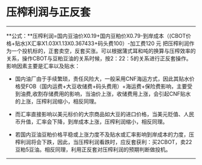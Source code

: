 # 压榨利润与正反套


---

**公式：**压榨利润=国内豆油价X0.19+国内豆粕价X0.79-到岸成本（(CBOT价格+贴水)X汇率X1.03X1.13X0.367433+码头费100）-加工费120 元
把压榨利润作为一个投机标的，正套卖空，反套买涨。可以根据蒲式耳和吨的换算与压榨效率的关系，操作CBOT与豆粕豆油的关系时候，按2：22：5的关系进行正反套操作。影响因素主要是汇率以及贴水：

- 国内油厂由于手续繁琐，责任风险大，一般采用CNF海运方式，因此其贴水价格受FOB（国内运费+大豆收储费+码头费用）+海运费+保险费影响，主要受到油费,收割存储费用的影响，当油价上涨，收储费用上涨，会引起CNF贴水的上涨，压榨利润缩小，相反同理。

- 而汇率直接影响以美元标价的大宗商品如大豆的进口价格，当美元贬值、人民币升值，汇率会下降，到岸成本上涨，压榨利润缩小，相反同理。
- 若国内豆油豆粕价格平稳或上涨力度不及贴水或汇率影响到岸成本的力度，压榨利润将会下跌，因此，当压榨利润看跌时，应反套获利：买2CBOT，卖22豆粕5豆油。相反同理，利用正反套对压榨利润的预期判断做投机。

----------


